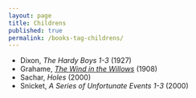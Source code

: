 ```yaml
---
layout: page
title: Childrens
published: true
permalink: /books-tag-childrens/
---
```


* Dixon, _The Hardy Boys 1-3_ (1927) 
* Grahame, _<a id="grahame-wind-in-the-willows" class="internal-link" href="/grahame-wind-in-the-willows/">The Wind in the Willows</a>_ (1908) 
* Sachar, _Holes_ (2000) 
* Snicket, _A Series of Unfortunate Events 1-3_ (2000) 
